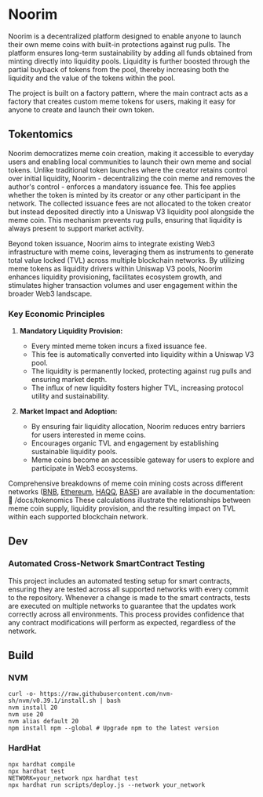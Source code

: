 # Noorim

Noorim is a decentralized platform designed to enable anyone to launch their own meme coins with built-in protections against rug pulls. The platform ensures long-term sustainability by adding all funds obtained from minting directly into liquidity pools. Liquidity is further boosted through the partial buyback of tokens from the pool, thereby increasing both the liquidity and the value of the tokens within the pool.

The project is built on a factory pattern, where the main contract acts as a factory that creates custom meme tokens for users, making it easy for anyone to create and launch their own token.

## Tokentomics 

Noorim democratizes meme coin creation, making it accessible to everyday users and enabling local communities to launch their own meme and social tokens. Unlike traditional token launches where the creator retains control over initial liquidity, Noorim - decentralizing the coin meme and removes the author's control - enforces a mandatory issuance fee. This fee applies whether the token is minted by its creator or any other participant in the network. The collected issuance fees are not allocated to the token creator but instead deposited directly into a Uniswap V3 liquidity pool alongside the meme coin. This mechanism prevents rug pulls, ensuring that liquidity is always present to support market activity.

Beyond token issuance, Noorim aims to integrate existing Web3 infrastructure with meme coins, leveraging them as instruments to generate total value locked (TVL) across multiple blockchain networks. By utilizing meme tokens as liquidity drivers within Uniswap V3 pools, Noorim enhances liquidity provisioning, facilitates ecosystem growth, and stimulates higher transaction volumes and user engagement within the broader Web3 landscape.

### Key Economic Principles
1. **Mandatory Liquidity Provision:**
   - Every minted meme token incurs a fixed issuance fee.
   - This fee is automatically converted into liquidity within a Uniswap V3 pool.
   - The liquidity is permanently locked, protecting against rug pulls and ensuring market depth.
   - The influx of new liquidity fosters higher TVL, increasing protocol utility and sustainability.

2. **Market Impact and Adoption:**
   - By ensuring fair liquidity allocation, Noorim reduces entry barriers for users interested in meme coins.
   - Encourages organic TVL and engagement by establishing sustainable liquidity pools.
   - Meme coins become an accessible gateway for users to explore and participate in Web3 ecosystems.


Comprehensive breakdowns of meme coin mining costs across different networks ([BNB](./docs/tokenomics/bnb.md), [Ethereum](./docs/tokenomics/ethereum.md), [HAQQ](./docs/tokenomics/ethereum.md), [BASE](./docs/tokenomics/base.md)) are available in the documentation: 📂 /docs/tokenomics
These calculations illustrate the relationships between meme coin supply, liquidity provision, and the resulting impact on TVL within each supported blockchain network.

## Dev

### Automated Cross-Network SmartContract Testing

This project includes an automated testing setup for smart contracts, ensuring they are tested across all supported networks with every commit to the repository. Whenever a change is made to the smart contracts, tests are executed on multiple networks to guarantee that the updates work correctly across all environments. This process provides confidence that any contract modifications will perform as expected, regardless of the network.

## Build

### NVM

```
curl -o- https://raw.githubusercontent.com/nvm-sh/nvm/v0.39.1/install.sh | bash
nvm install 20
nvm use 20
nvm alias default 20
npm install npm --global # Upgrade npm to the latest version
```

### HardHat

```
npx hardhat compile
npx hardhat test
NETWORK=your_network npx hardhat test
npx hardhat run scripts/deploy.js --network your_network
```